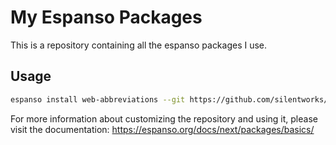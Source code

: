 # My Espanso Packages

This is a repository containing all the espanso packages I use.

## Usage


```sh
espanso install web-abbreviations --git https://github.com/silentworks/espanso-packages --external
```

For more information about customizing the repository and using it, please
visit the documentation: https://espanso.org/docs/next/packages/basics/
